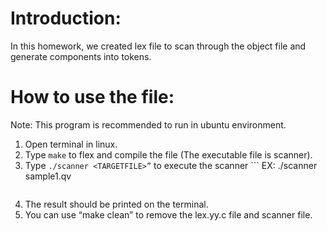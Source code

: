 # Introduction:
In this homework, we created lex file to scan through the object file and generate components into tokens.
 
# How to use the file:
  Note: This program is recommended to run in ubuntu environment.
  1.	Open terminal in linux.
  2.	Type `make` to flex and compile the file (The executable file is scanner).
  3.	Type `./scanner <TARGETFILE>”` to execute the scanner
  	  ```
    	EX: ./scanner sample1.qv
    	```
  5.	The result should be printed on the terminal.
  6.	You can use “make clean” to remove the lex.yy.c file and scanner file.
